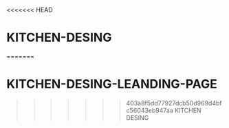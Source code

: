 <<<<<<< HEAD
# KITCHEN-DESING
=======
# KITCHEN-DESING-LEANDING-PAGE
>>>>>>> 403a8f5dd77927dcb50d969d4bfc56043eb947aa
KITCHEN DESING
